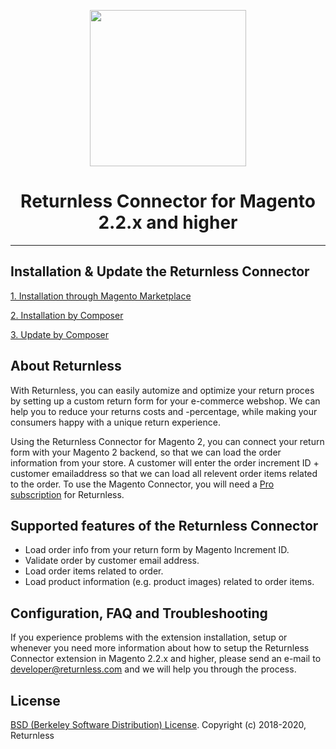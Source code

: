 <p align="center">
  <img src="https://www.returnless.com/media/retour-integratie-magento-2.png" width="250"/>
</p>
<h1 align="center">Returnless Connector for Magento 2.2.x and higher</h1>


***

## Installation & Update the Returnless Connector ##

[1. Installation through Magento Marketplace](https://github.com/mollie/magento2/wiki/Installation-using-Marketplace)

[2. Installation by Composer](https://github.com/mollie/magento2/wiki/Installation-using-Composer)

[3. Update by Composer](https://github.com/mollie/magento2/wiki/Update-through-Composer)


## About Returnless ##
With Returnless, you can easily automize and optimize your return proces by setting up a custom return form for your e-commerce webshop. We can help you to reduce your returns costs and -percentage, while making your consumers happy with a unique return experience.

Using the Returnless Connector for Magento 2, you can connect your return form with your Magento 2 backend, so that we can load the order information from your store. A customer will enter the order increment ID + customer emailaddress so that we can load all relevent order items related to the order. To use the Magento Connector, you will need a [Pro subscription](https://www.returnless.com/tarieven) for Returnless.
  

## Supported features of the Returnless Connector ##
- Load order info from your return form by Magento Increment ID.
- Validate order by customer email address.
- Load order items related to order.
- Load product information (e.g. product images) related to order items.

## Configuration, FAQ and Troubleshooting  ##
If you experience problems with the extension installation, setup or whenever you need more information about how to setup the Returnless Connector extension in Magento 2.2.x and higher, please send an e-mail to [developer@returnless.com](mailto:info@returnless.com) and we will help you through the process.


## License ##
[BSD (Berkeley Software Distribution) License](http://www.opensource.org/licenses/bsd-license.php).
Copyright (c) 2018-2020, Returnless
